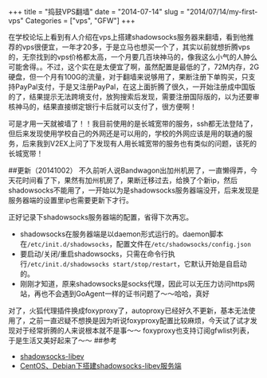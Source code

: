 +++
title = "捣鼓VPS翻墙"
date = "2014-07-14"
slug = "2014/07/14/my-first-vps"
Categories = ["vps", "GFW"]
+++

在学校论坛上看到有人介绍在vps上搭建shadowsocks服务器来翻墙，看到他推荐的vps很便宜，一年才20多，于是立马也想买一个了，其实以前就想折腾vps的，无奈找到的vps价格都太高，一个月要几百块神马的，像我这么小气的人肿么可能舍得。。不过，这个实在是太便宜了啊，虽然配置是最低的了，72M内存，2G硬盘，但一个月有100G的流量，对于翻墙来说够用了，果断注册下单购买，只支持PayPal支付，于是又注册PayPal，在这上面折腾了很久，一开始注册成中国版的了，结果提示无法跨境支付，放狗搜索后发现，需要注册国际版的，以为还要审核神马的，结果直接绑定银行卡后就可以支付了，很方便啊！

可是才用一天就被墙了！！我目前使用的是长城宽带的服务，ssh都无法登陆了，但后来发现使用学校自己的外网还是可以用的，学校的外网应该是用的联通的服务，后来我到V2EX上问了下发现有人用长城宽带的服务也有类似的问题，该死的长城宽带！

##更新（20141002）
不久前听人说Bandwagon出加州机房了，一直懒得弄，今天花时间看了下，果然有加州机房了，果断迁移过去，给换了个新ip，然后shadowsocks不能用了，一开始以为是shadowsocks服务器端没开，后来发现是服务器端的设置里ip也需要更新下才行。

正好记录下shadowsocks服务器端的配置，省得下次再忘。

- shadowsocks在服务器端是以daemon形式运行的。daemon脚本在`/etc/init.d/shadowsocks`，配置文件在`/etc/shadowsocks/config.json`
- 要启动/关闭/重启shadowsocks，只需在命令行执行`/etc/init.d/shadowsocks start/stop/restart`，它默认开始是自启动的。
- 刚刚才知道，原来shadowsocks是socks代理，因此可以无压力访问https网站，再也不会遇到GoAgent一样的证书问题了～～哈哈，真好

对了，火狐代理插件换成foxyproxy了，autoproxy已经好久不更新，基本无法使用了，之前一直迟疑不想换是因为听说foxyproxy配置比较麻烦，今天试了试才发现对于经常折腾的人来说根本就不是事～～ foxyproxy也支持订阅gfwlist列表，于是生活又美好起来了～～
##参考
- [shadowsocks-libev](https://github.com/madeye/shadowsocks-libev)
- [CentOS、Debian下搭建shadowsocks-libev服务端](http://www.lucong.com.cn/lulu/centos-debian-shadowsocks-libev.html)
